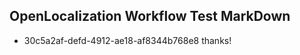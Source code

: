 ## OpenLocalization Workflow Test MarkDown
* 30c5a2af-defd-4912-ae18-af8344b768e8 thanks!

<!--HONumber=Aug16_HO4-->



